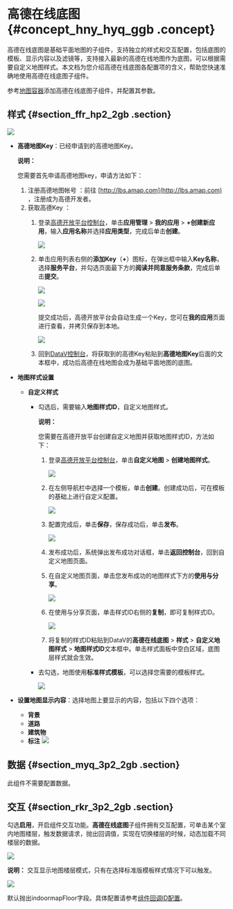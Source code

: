 # 高德在线底图 {#concept_hny_hyq_ggb .concept}

高德在线底图是基础平面地图的子组件，支持独立的样式和交互配置，包括底图的模板、显示内容以及滤镜等，支持接入最新的高德在线地图作为底图，可以根据需要自定义地图样式。本文档为您介绍高德在线底图各配置项的含义，帮助您快速准确地使用高德在线底图子组件。

参考[地图容器](cn.zh-CN/用户指南/组件指南/基础平面地图组件/地图容器.md#)添加高德在线底图子组件，并配置其参数。

## 样式 {#section_ffr_hp2_2gb .section}

![](http://static-aliyun-doc.oss-cn-hangzhou.aliyuncs.com/assets/img/83622/155771929335334_zh-CN.png)

-   **高德地图Key**：已经申请到的高德地图Key。

    **说明：** 

    您需要首先申请高德地图key，申请方法如下：

    1.  注册高德地图帐号 ：前往 [http://lbs.amap.com](http://lbs.amap.com) ，注册成为高德开发者。
    2.  获取高德Key ：
        1.  登录[高德开放平台控制台](https://lbs.amap.com/dev)，单击**应用管理** \> **我的应用** \> **+创建新应用**，输入**应用名称**并选择**应用类型**，完成后单击**创建**。

            ![](http://static-aliyun-doc.oss-cn-hangzhou.aliyuncs.com/assets/img/83622/155771929335413_zh-CN.png)

        2.  单击应用列表右侧的**添加Key**（**+**）图标，在弹出框中输入**Key名称**，选择**服务平台**，并勾选页面最下方的**阅读并同意服务条款**，完成后单击**提交**。

            ![](http://static-aliyun-doc.oss-cn-hangzhou.aliyuncs.com/assets/img/83622/155771929336473_zh-CN.png)

            ![](http://static-aliyun-doc.oss-cn-hangzhou.aliyuncs.com/assets/img/83622/155771929335414_zh-CN.png)

            提交成功后，高德开放平台会自动生成一个Key，您可在**我的应用**页面进行查看，并拷贝保存到本地。

            ![](http://static-aliyun-doc.oss-cn-hangzhou.aliyuncs.com/assets/img/83622/155771929336474_zh-CN.png)

        3.  回到[DataV控制台](datav.aliyun.com)，将获取到的高德Key粘贴到**高德地图Key**后面的文本框中，成功后高德在线地图会成为基础平面地图的底图。
-   **地图样式设置** 
    -   **自定义样式** 
        -   勾选后，需要输入**地图样式ID**，自定义地图样式。

            **说明：** 

            您需要在高德开放平台创建自定义地图并获取地图样式ID，方法如下：

            1.  登录[高德开放平台控制台](https://lbs.amap.com/dev)，单击**自定义地图** \> **创建地图样式**。

                ![](http://static-aliyun-doc.oss-cn-hangzhou.aliyuncs.com/assets/img/83622/155771929336478_zh-CN.png)

            2.  在左侧导航栏中选择一个模板，单击**创建**。创建成功后，可在模板的基础上进行自定义配置。

                ![](http://static-aliyun-doc.oss-cn-hangzhou.aliyuncs.com/assets/img/83622/155771929335505_zh-CN.png)

            3.  配置完成后，单击**保存**，保存成功后，单击**发布**。

                ![](http://static-aliyun-doc.oss-cn-hangzhou.aliyuncs.com/assets/img/83622/155771929335506_zh-CN.png)

            4.  发布成功后，系统弹出发布成功对话框，单击**返回控制台**，回到自定义地图页面。
            5.  在自定义地图页面，单击您发布成功的地图样式下方的**使用与分享**。

                ![](http://static-aliyun-doc.oss-cn-hangzhou.aliyuncs.com/assets/img/83622/155771929336479_zh-CN.png)

            6.  在使用与分享页面，单击样式ID右侧的**复制**，即可复制样式ID。

                ![](http://static-aliyun-doc.oss-cn-hangzhou.aliyuncs.com/assets/img/83622/155771929436480_zh-CN.png)

            7.  将复制的样式ID粘贴到DataV的**高德在线底图** \> **样式** \> **自定义地图样式** \> **地图样式ID**文本框中。单击样式面板中空白区域，底图层样式就会生效。
        -   去勾选，地图使用**标准样式模板**，可以选择您需要的模板样式。

            ![](http://static-aliyun-doc.oss-cn-hangzhou.aliyuncs.com/assets/img/83622/155771929435514_zh-CN.png)

-   **设置地图显示内容**：选择地图上要显示的内容，包括以下四个选项：

    -   **背景**
    -   **道路**
    -   **建筑物**
    -   **标注**
    ![](http://static-aliyun-doc.oss-cn-hangzhou.aliyuncs.com/assets/img/83622/155771929435515_zh-CN.png)


## 数据 {#section_myq_3p2_2gb .section}

此组件不需要配置数据。

## 交互 {#section_rkr_3p2_2gb .section}

勾选**启用**，开启组件交互功能。**高德在线底图**子组件拥有交互配置，可单击某个室内地图楼层，触发数据请求，抛出回调值，实现在切换楼层的时候，动态加载不同楼层的数据。

![](http://static-aliyun-doc.oss-cn-hangzhou.aliyuncs.com/assets/img/83622/155771929436497_zh-CN.png)

**说明：** 交互显示地图楼层模式，只有在选择标准版模板样式情况下可以触发。

![](http://static-aliyun-doc.oss-cn-hangzhou.aliyuncs.com/assets/img/83622/155771929436887_zh-CN.png)

默认抛出indoormapFloor字段。具体配置请参考[组件回调ID配置](../../../../cn.zh-CN/最佳实践/配置数字翻牌器组件的回调ID.md#)。


